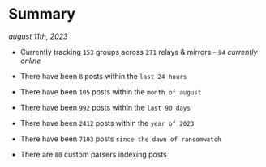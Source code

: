 
# Summary
_august 11th, 2023_

- Currently tracking `153` groups across `271` relays & mirrors - _`94` currently online_

- There have been `8` posts within the `last 24 hours`

- There have been `105` posts within the `month of august`

- There have been `992` posts within the `last 90 days`

- There have been `2412` posts within the `year of 2023`

- There have been `7103` posts `since the dawn of ransomwatch`

- There are `80` custom parsers indexing posts
